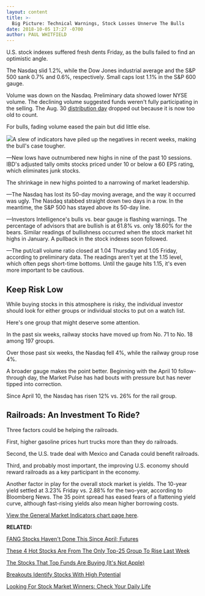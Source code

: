 ```yaml
---
layout: content
title: >-
  Big Picture: Technical Warnings, Stock Losses Unnerve The Bulls
date: 2018-10-05 17:27 -0700
author: PAUL WHITFIELD
---
```






U.S. stock indexes suffered fresh dents Friday, as the bulls failed to find an optimistic angle.




The Nasdaq slid 1.2%, while the Dow Jones industrial average and the S&P 500 sank 0.7% and 0.6%, respectively. Small caps lost 1.1% in the S&P 600 gauge.


Volume was down on the Nasdaq. Preliminary data showed lower NYSE volume. The declining volume suggested funds weren't fully participating in the selling. The Aug. 30 [distribution day](http://www.investors.com/ibd-university/market-timing/market-tops/) dropped out because it is now too old to count.


For bulls, fading volume eased the pain but did little else.


![](https://www.investors.com/wp-content/uploads/2018/10/MP100518-241x300.jpg)A slew of indicators have piled up the negatives in recent weeks, making the bull's case tougher.


—New lows have outnumbered new highs in nine of the past 10 sessions. IBD's adjusted tally omits stocks priced under 10 or below a 60 EPS rating, which eliminates junk stocks.


The shrinkage in new highs pointed to a narrowing of market leadership.


—The Nasdaq has lost its 50-day moving average, and the way it occurred was ugly. The Nasdaq stabbed straight down two days in a row. In the meantime, the S&P 500 has stayed above its 50-day line.


—Investors Intelligence's bulls vs. bear gauge is flashing warnings. The percentage of advisors that are bullish is at 61.8% vs. only 18.60% for the bears. Similar readings of bullishness occurred when the stock market hit highs in January. A pullback in the stock indexes soon followed.


—The put/call volume ratio closed at 1.04 Thursday and 1.05 Friday, according to preliminary data. The readings aren't yet at the 1.15 level, which often pegs short-time bottoms. Until the gauge hits 1.15, it's even more important to be cautious.


Keep Risk Low
-------------


While buying stocks in this atmosphere is risky, the individual investor should look for either groups or individual stocks to put on a watch list.


Here's one group that might deserve some attention.


In the past six weeks, railway stocks have moved up from No. 71 to No. 18 among 197 groups.


Over those past six weeks, the Nasdaq fell 4%, while the railway group rose 4%.


A broader gauge makes the point better. Beginning with the April 10 follow-through day, the Market Pulse has had bouts with pressure but has never tipped into correction.


Since April 10, the Nasdaq has risen 12% vs. 26% for the rail group.


Railroads: An Investment To Ride?
---------------------------------


Three factors could be helping the railroads.


First, higher gasoline prices hurt trucks more than they do railroads.


Second, the U.S. trade deal with Mexico and Canada could benefit railroads.


Third, and probably most important, the improving U.S. economy should reward railroads as a key participant in the economy.


Another factor in play for the overall stock market is yields. The 10-year yield settled at 3.23% Friday vs. 2.88% for the two-year, according to Bloomberg News. The 35 point spread has eased fears of a flattening yield curve, although fast-rising yields also mean higher borrowing costs.


[View the General Market Indicators chart page here](https://www.investors.com/wp-content/uploads/2018/10/GMI_100818.pdf).


**RELATED:**


[FANG Stocks Haven't Done This Since April; Futures](https://www.investors.com/market-trend/stock-market-today/dow-jones-futures-fang-stocks-facebook-amazon-netflix-google-apple/)


[These 4 Hot Stocks Are From The Only Top-25 Group To Rise Last Week](https://www.investors.com/research/dow-jones-transportation-average-csx-stock-union-pacific-stock-canadian-national-rail-stocks/)


[The Stocks That Top Funds Are Buying (It's Not Apple)](https://www.investors.com/etfs-and-funds/mutual-funds/best-mutual-funds-buy-cvs-lowes-biogen-union-pacific/)


[Breakouts Identify Stocks With High Potential](https://www.investors.com/how-to-invest/investors-corner/stocks-on-the-rise-breakout-stocks/)


[Looking For Stock Market Winners: Check Your Daily Life](https://www.investors.com/how-to-invest/investors-corner/looking-for-big-stock-market-leaders-look-no-further-than-everyday-life/)




